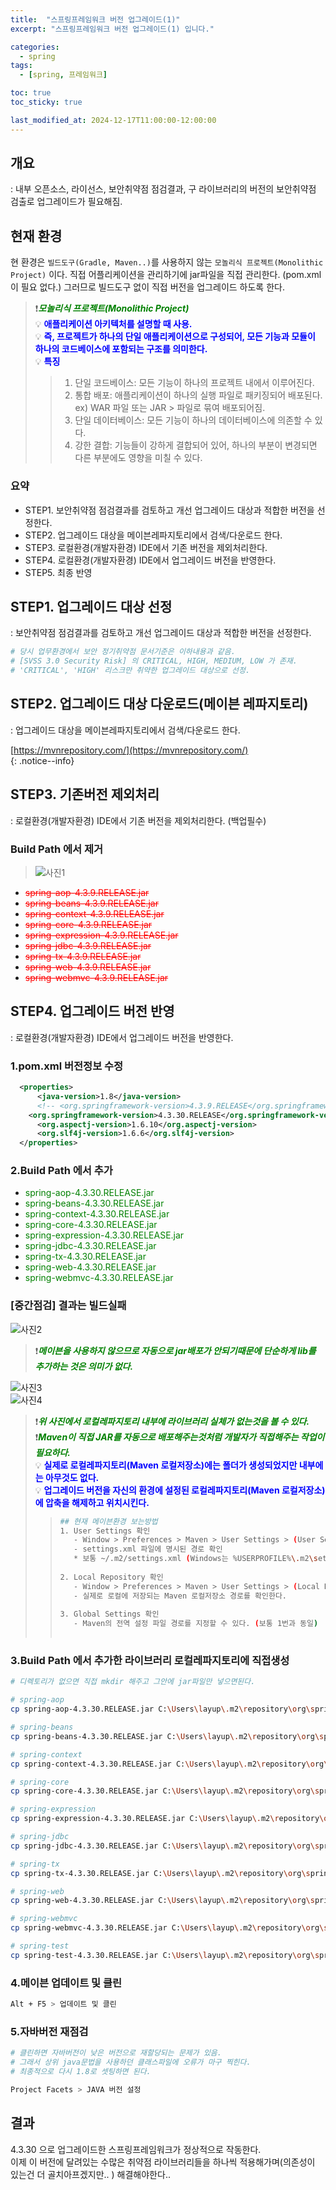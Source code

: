 ```yaml
---
title:  "스프링프레임워크 버전 업그레이드(1)"
excerpt: "스프링프레임워크 버전 업그레이드(1) 입니다."

categories:
  - spring
tags:
  - [spring, 프레임워크]

toc: true
toc_sticky: true

last_modified_at: 2024-12-17T11:00:00-12:00:00
---
```


## 개요
: 내부 오픈소스, 라이선스, 보안취약점 점검결과, 구 라이브러리의 버전의 보안취약점 검출로 업그레이드가 필요해짐.


  
## 현재 환경
현 환경은 `빌드도구(Gradle, Maven..)`를 사용하지 않는 `모놀리식 프로젝트(Monolithic Project)` 이다. 직접 어플리케이션을 관리하기에 jar파일을 직접 관리한다. (pom.xml 이 필요 없다.) 그러므로 빌드도구 없이 직접 버전을 업그레이드 하도록 한다. 

> ❗<span style='color:green'>***모놀리식 프로젝트(Monolithic Project)***</span>  
> 💡 <span style='color:blue'>**애플리케이션 아키텍처를 설명할 때 사용.**</span>  
> 💡 <span style='color:blue'>**즉, 프로젝트가 하나의 단일 애플리케이션으로 구성되어, 모든 기능과 모듈이 하나의 코드베이스에 포함되는 구조를 의미한다.**</span>  
> 💡 <span style='color:blue'>**특징**</span>  
> > 1. 단일 코드베이스: 모든 기능이 하나의 프로젝트 내에서 이루어진다.
> > 2. 통합 배포: 애플리케이션이 하나의 실행 파일로 패키징되어 배포된다. ex) WAR 파일 또는 JAR > 파일로 묶여 배포되어짐.
> > 3. 단일 데이터베이스: 모든 기능이 하나의 데이터베이스에 의존할 수 있다.
> > 4. 강한 결합: 기능들이 강하게 결합되어 있어, 하나의 부분이 변경되면 다른 부분에도 영향을 미칠 수 있다.
>  


### 요약
- STEP1. 보안취약점 점검결과를 검토하고 개선 업그레이드 대상과 적합한 버전을 선정한다.
- STEP2. 업그레이드 대상을 메이븐레파지토리에서 검색/다운로드 한다.
- STEP3. 로컬환경(개발자환경) IDE에서 기존 버전을 제외처리한다.
- STEP4. 로컬환경(개발자환경) IDE에서 업그레이드 버전을 반영한다.
- STEP5. 최종 반영



## STEP1. 업그레이드 대상 선정
: 보안취약점 점검결과를 검토하고 개선 업그레이드 대상과 적합한 버전을 선정한다.

```bash
# 당시 업무환경에서 보안 정기취약점 문서기준은 이하내용과 같음. 
# [SVSS 3.0 Security Risk] 의 CRITICAL, HIGH, MEDIUM, LOW 가 존재.
# 'CRITICAL', 'HIGH' 리스크만 취약한 업그레이드 대상으로 선정.
```


## STEP2. 업그레이드 대상 다운로드(메이븐 레파지토리)
: 업그레이드 대상을 메이븐레파지토리에서 검색/다운로드 한다. 

[https://mvnrepository.com/](https://mvnrepository.com/)  
{: .notice--info}



## STEP3. 기존버전 제외처리
: 로컬환경(개발자환경) IDE에서 기존 버전을 제외처리한다. (백업필수)

### Build Path 에서 제거
> ![사진1](/assets/images/WebProgramming/Spring/spring_lib-upgrade01.png)  

  - <span style='color:red'>~~spring-aop-4.3.9.RELEASE.jar~~</span>  
  - <span style='color:red'>~~spring-beans-4.3.9.RELEASE.jar~~</span>  
  - <span style='color:red'>~~spring-context-4.3.9.RELEASE.jar~~</span>  
  - <span style='color:red'>~~spring-core-4.3.9.RELEASE.jar~~</span>  
  - <span style='color:red'>~~spring-expression-4.3.9.RELEASE.jar~~</span>  
  - <span style='color:red'>~~spring-jdbc-4.3.9.RELEASE.jar~~</span>  
  - <span style='color:red'>~~spring-tx-4.3.9.RELEASE.jar~~</span>  
  - <span style='color:red'>~~spring-web-4.3.9.RELEASE.jar~~</span>  
  - <span style='color:red'>~~spring-webmvc-4.3.9.RELEASE.jar~~</span>  


## STEP4. 업그레이드 버전 반영  
: 로컬환경(개발자환경) IDE에서 업그레이드 버전을 반영한다.

### 1.pom.xml 버전정보 수정

```xml
  <properties>
	  <java-version>1.8</java-version>
	  <!-- <org.springframework-version>4.3.9.RELEASE</org.springframework-version> -->
    <org.springframework-version>4.3.30.RELEASE</org.springframework-version>
	  <org.aspectj-version>1.6.10</org.aspectj-version>
	  <org.slf4j-version>1.6.6</org.slf4j-version>
  </properties>
```

### 2.Build Path 에서 추가
  - <span style='color:green'>spring-aop-4.3.30.RELEASE.jar</span>  
  - <span style='color:green'>spring-beans-4.3.30.RELEASE.jar</span>  
  - <span style='color:green'>spring-context-4.3.30.RELEASE.jar</span>  
  - <span style='color:green'>spring-core-4.3.30.RELEASE.jar</span>  
  - <span style='color:green'>spring-expression-4.3.30.RELEASE.jar</span>  
  - <span style='color:green'>spring-jdbc-4.3.30.RELEASE.jar</span>  
  - <span style='color:green'>spring-tx-4.3.30.RELEASE.jar</span>  
  - <span style='color:green'>spring-web-4.3.30.RELEASE.jar</span>  
  - <span style='color:green'>spring-webmvc-4.3.30.RELEASE.jar</span>  
  

### [중간점검] 결과는 빌드실패
![사진2](/assets/images/WebProgramming/Spring/spring_lib-upgrade02.png)  

> ❗<span style='color:green'>***메이븐을 사용하지 않으므로 자동으로 jar배포가 안되기때문에 단순하게 lib를 추가하는 것은 의미가 없다.***</span>  

![사진3](/assets/images/WebProgramming/Spring/spring_lib-upgrade03.png)  
![사진4](/assets/images/WebProgramming/Spring/spring_lib-upgrade04.png)  
> ❗<span style='color:green'>***위 사진에서 로컬레파지토리 내부에 라이브러리 실체가 없는것을 볼 수 있다.***</span>  
> ❗<span style='color:green'>***Maven이 직접 JAR를 자동으로 배포해주는것처럼 개발자가 직접해주는 작업이 필요하다.***</span>  
> 💡 <span style='color:blue'>**실제로 로컬레파지토리(Maven 로컬저장소)에는 폴더가 생성되었지만 내부에는 아무것도 없다.**</span>  
> 💡 <span style='color:blue'>**업그레이드 버전을 자신의 환경에 설정된 로컬레파지토리(Maven 로컬저장소) 에 압축을 해제하고 위치시킨다.**</span>  
> 
> > ```bash 
> > ## 현재 메이븐환경 보는방법
> > 1. User Settings 확인
> >    - Window > Preferences > Maven > User Settings > (User Settings)
> >    - settings.xml 파일에 명시된 경로 확인 
> >    * 보통 ~/.m2/settings.xml (Windows는 %USERPROFILE%\.m2\settings.xml) 경로에 위치함
> >  
> > 2. Local Repository 확인
> >    - Window > Preferences > Maven > User Settings > (Local Repository)
> >    - 실제로 로컬에 저장되는 Maven 로컬저장소 경로를 확인한다.
> >    
> > 3. Global Settings 확인
> >    - Maven의 전역 설정 파일 경로를 지정할 수 있다. (보통 1번과 동일)
> >  
> > ```


### 3.Build Path 에서 추가한 라이브러리 로컬레파지토리에 직접생성

```bash
# 디렉토리가 없으면 직접 mkdir 해주고 그안에 jar파일만 넣으면된다.

# spring-aop
cp spring-aop-4.3.30.RELEASE.jar C:\Users\layup\.m2\repository\org\springframework\spring-aop\4.3.30.RELEASE

# spring-beans
cp spring-beans-4.3.30.RELEASE.jar C:\Users\layup\.m2\repository\org\springframework\spring-beans\4.3.30.RELEASE

# spring-context
cp spring-context-4.3.30.RELEASE.jar C:\Users\layup\.m2\repository\org\springframework\spring-context\4.3.30.RELEASE

# spring-core
cp spring-core-4.3.30.RELEASE.jar C:\Users\layup\.m2\repository\org\springframework\spring-core\4.3.30.RELEASE

# spring-expression
cp spring-expression-4.3.30.RELEASE.jar C:\Users\layup\.m2\repository\org\springframework\spring-expression\4.3.30.RELEASE

# spring-jdbc
cp spring-jdbc-4.3.30.RELEASE.jar C:\Users\layup\.m2\repository\org\springframework\spring-jdbc\4.3.30.RELEASE

# spring-tx
cp spring-tx-4.3.30.RELEASE.jar C:\Users\layup\.m2\repository\org\springframework\spring-tx\4.3.30.RELEASE

# spring-web
cp spring-web-4.3.30.RELEASE.jar C:\Users\layup\.m2\repository\org\springframework\spring-web\4.3.30.RELEASE

# spring-webmvc
cp spring-webmvc-4.3.30.RELEASE.jar C:\Users\layup\.m2\repository\org\springframework\spring-webmvc\4.3.30.RELEASE

# spring-test
cp spring-test-4.3.30.RELEASE.jar C:\Users\layup\.m2\repository\org\springframework\spring-test\4.3.30.RELEASE
```


### 4.메이븐 업데이트 및 클린
```bash
Alt + F5 > 업데이트 및 클린

```

### 5.자바버전 재점검
```bash
# 클린하면 자바버전이 낮은 버전으로 재할당되는 문제가 있음. 
# 그래서 상위 java문법을 사용하던 클래스파일에 오류가 마구 찍힌다.
# 최종적으로 다시 1.8로 셋팅하면 된다.

Project Facets > JAVA 버전 설정

```

## 결과
4.3.30 으로 업그레이드한 스프링프레임워크가 정상적으로 작동한다.  
이제 이 버전에 달려있는 수많은 취약점 라이브러리들을 하나씩 적용해가며(의존성이 있는건 더 골치아프겠지만.. ) 해결해야한다..